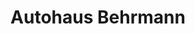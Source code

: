 ---
title: "Autohaus Behrmann"
url: /bad-neustadt-an-der-saale/autohaus-behrmann/
shop: Autohaus
---